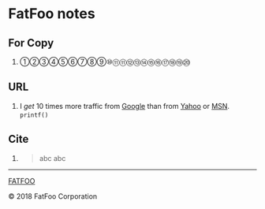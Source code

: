 # FatFoo notes
## For Copy
1. ①②③④⑤⑥⑦⑧⑨⑩⑪⑪⑫⑬⑭⑮⑯⑰⑱⑲⑳

## URL
1. I *get* 10 times more traffic from [Google][] than from
[Yahoo][] or [MSN][]. `printf()`

[google]: http://google.com/        "Google"
[yahoo]:  http://search.yahoo.com/  "Yahoo Search"
[msn]:    http://search.msn.com/    "MSN Search"

## Cite
1. >abc
    >abc

----------------------

[FATFOO](https://github.com/snowyben/00_notes)

<div class="footer">
&copy; 2018 FatFoo Corporation
</div>
